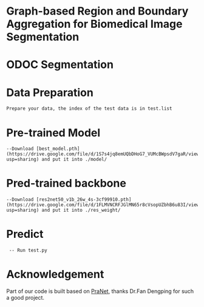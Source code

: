 # Graph-based Region and Boundary Aggregation for Biomedical Image Segmentation

# ODOC Segmentation


# Data Preparation  
```
Prepare your data, the index of the test data is in test.list  
```  
# Pre-trained Model  
```
--Download [best_model.pth](https://drive.google.com/file/d/1S7s4jq8emUQbDHoG7_VUMcBWpsdV7gaR/view?usp=sharing) and put it into ./model/  

```  
# Pred-trained backbone  
```
--Download [res2net50_v1b_26w_4s-3cf99910.pth](https://drive.google.com/file/d/1FLMVNCRFJGlMN65r8cVsopUZbhB6u83I/view?usp=sharing) and put it into ./res_weight/ 
```

# Predict  
```
 -- Run test.py  
 ```  
# Acknowledgement
 Part of our code is built based on [PraNet](https://github.com/DengPingFan/PraNet), thanks Dr.Fan Dengping for such a good project.

 






